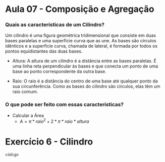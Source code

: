 # Aula 07 - Composição e Agregação

### Quais as características de um Cilindro?

Um cilindro é uma figura geométrica tridimensional que consiste em duas bases paralelas e uma superfície curva que as une. As bases são círculos idênticos e a superfície curva, chamada de lateral, é formada por todos os pontos equidistantes das duas bases.

- Altura: A altura de um cilindro é a distância entre as bases paralelas. É uma linha reta perpendicular às bases e que conecta um ponto de uma base ao ponto correspondente da outra base.

- Raio: O raio é a distância do centro de uma base até qualquer ponto da sua circunferência. Como as bases do cilindro são círculos, elas têm um raio comum.

### O que pode ser feito com essas características?

- Calcular a Área
  - $A = \pi * raio^2 + 2 * \pi * raio * altura$

# Exercício 6 - Cilindro

```Java
código
```
